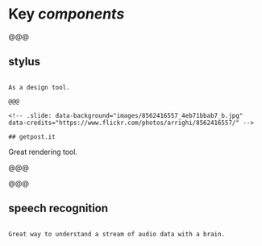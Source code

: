 <!-- .slide: data-state="contrasted" -->

# Key *components*

@@@

<!-- .slide: data-background="images/11170075406_f44a272733_b.jpg" data-credits="https://www.flickr.com/photos/103050471@N02/11170075406/" -->

## stylus

~~~~

As a design tool.

@@@

<!-- .slide: data-background="images/8562416557_4eb71bbab7_b.jpg" data-credits="https://www.flickr.com/photos/arrighi/8562416557/" -->

## getpost.it

~~~~

Great rendering tool.

@@@

<!-- .slide: data-background="images/speech.jpg" -->

@@@

<!-- .slide: data-background="images/speech.jpg" -->

## speech recognition

~~~~

Great way to understand a stream of audio data with a brain.